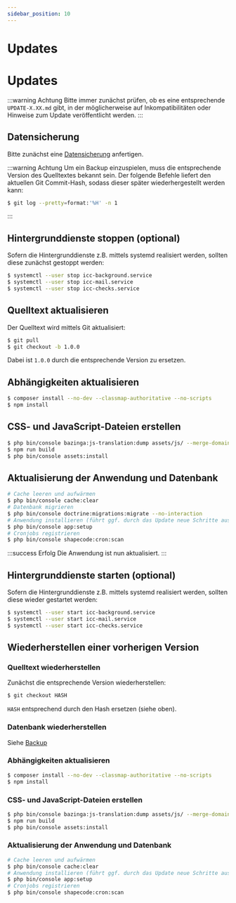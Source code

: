 ```yaml
---
sidebar_position: 10
---
```


# Updates

# Updates

:::warning Achtung
Bitte immer zunächst prüfen, ob es eine entsprechende `UPDATE-X.XX.md` gibt, in der möglicherweise auf Inkompatibilitäten
oder Hinweise zum Update veröffentlicht werden.
:::

## Datensicherung

Bitte zunächst eine [Datensicherung](backup) anfertigen.

:::warning Achtung
Um ein Backup einzuspielen, muss die entsprechende Version des Quelltextes bekannt sein. Der folgende Befehle liefert
den aktuellen Git Commit-Hash, sodass dieser später wiederhergestellt werden kann:

```bash
$ git log --pretty=format:'%H' -n 1
```
:::

## Hintergrunddienste stoppen (optional)

Sofern die Hintergrunddienste z.B. mittels systemd realisiert werden, sollten diese zunächst gestoppt werden:

```bash
$ systemctl --user stop icc-background.service
$ systemctl --user stop icc-mail.service
$ systemctl --user stop icc-checks.service
```

## Quelltext aktualisieren

Der Quelltext wird mittels Git aktualisiert:

```bash
$ git pull
$ git checkout -b 1.0.0
```

Dabei ist `1.0.0` durch die entsprechende Version zu ersetzen.

## Abhängigkeiten aktualisieren

```bash
$ composer install --no-dev --classmap-authoritative --no-scripts
$ npm install
```

## CSS- und JavaScript-Dateien erstellen

```bash
$ php bin/console bazinga:js-translation:dump assets/js/ --merge-domains
$ npm run build
$ php bin/console assets:install
```

## Aktualisierung der Anwendung und Datenbank

```bash
# Cache leeren und aufwärmen
$ php bin/console cache:clear
# Datenbank migrieren
$ php bin/console doctrine:migrations:migrate --no-interaction
# Anwendung installieren (führt ggf. durch das Update neue Schritte aus - bisherige Schritte werden übersprungen)
$ php bin/console app:setup
# Cronjobs registrieren
$ php bin/console shapecode:cron:scan
```

:::success Erfolg
Die Anwendung ist nun aktualisiert.
:::

## Hintergrunddienste starten (optional)

Sofern die Hintergrunddienste z.B. mittels systemd realisiert werden, sollten diese wieder gestartet werden:

```bash
$ systemctl --user start icc-background.service
$ systemctl --user start icc-mail.service
$ systemctl --user start icc-checks.service
```

## Wiederherstellen einer vorherigen Version

### Quelltext wiederherstellen
Zunächst die entsprechende Version wiederherstellen:

```bash
$ git checkout HASH
```

`HASH` entsprechend durch den Hash ersetzen (siehe oben).

### Datenbank wiederherstellen

Siehe [Backup](backup#datenbank-zurückspielen)

### Abhängigkeiten aktualisieren

```bash
$ composer install --no-dev --classmap-authoritative --no-scripts
$ npm install
```

### CSS- und JavaScript-Dateien erstellen

```bash
$ php bin/console bazinga:js-translation:dump assets/js/ --merge-domains
$ npm run build
$ php bin/console assets:install
```

### Aktualisierung der Anwendung und Datenbank

```bash
# Cache leeren und aufwärmen
$ php bin/console cache:clear
# Anwendung installieren (führt ggf. durch das Update neue Schritte aus - bisherige Schritte werden übersprungen)
$ php bin/console app:setup
# Cronjobs registrieren
$ php bin/console shapecode:cron:scan
```

